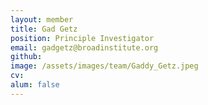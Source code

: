 ```yaml
---
layout: member
title: Gad Getz
position: Principle Investigator
email: gadgetz@broadinstitute.org
github: 
image: /assets/images/team/Gaddy_Getz.jpeg
cv:
alum: false
---
```


